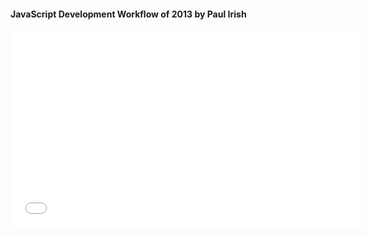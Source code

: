 #### JavaScript Development Workflow of 2013 by Paul Irish

<div class="video-container">
  <iframe width="560" height="315" src="//www.youtube.com/embed/f7AU2Ozu8eo" frameborder="0" allowfullscreen></iframe>
</div>